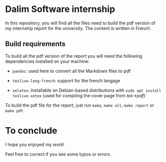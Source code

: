 # Dalim Software internship

In this repository, you will find all the files need to build the pdf version
of my internship report for the university. The content is written in French.


## Build requirements

To build all the pdf version of the report you will need the following
dependencies installed on your machine:

  - `pandoc`: used here to convert all the Markdown files to pdf

  - `texlive-lang-french`: support for the french langage

  - `xelatex`: installable on Debian-based distributions with
               `sudo apt install texlive-xetex`
               (used for compiling the cover page from *tex->pdf*)

To build the pdf file for the report, just run `make`, `make all`,
`make report` or `make pdf`.


# To conclude

I hope you enjoyed my work!

Feel free to correct if you see some typos or errors.
